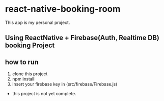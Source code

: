 # react-native-booking-room

This app is my personal project.

## Using ReactNative + Firebase(Auth, Realtime DB) booking Project

## how to run
1. clone this project
2. npm install
3. insert your firebase key in (src/firebase/Firebase.js)


* this project is not yet complete.
